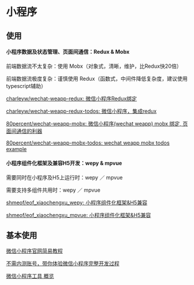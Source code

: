 # 小程序

## 使用
#### 小程序数据及状态管理、页面间通信：Redux & Mobx

前端数据流不太复杂：使用 Mobx（对象式，清晰，维护，比Redux快20倍）

前端数据流极度复杂：谨慎使用 Redux（函数式，中间件降低复杂度，建议使用typescript辅助）

[charleyw/wechat-weapp-redux: 微信小程序Redux绑定](https://github.com/charleyw/wechat-weapp-redux)

[charleyw/wechat-weapp-redux-todos: 微信小程序，集成redux](https://github.com/charleyw/wechat-weapp-redux-todos)

[80percent/wechat-weapp-mobx: 微信小程序(wechat weapp) mobx 绑定, 页面间通信的利器](https://github.com/80percent/wechat-weapp-mobx)

[80percent/wechat-weapp-mobx-todos: wechat weapp mobx todos example](https://github.com/80percent/wechat-weapp-mobx-todos)

#### 小程序组件化框架及兼容H5开发：wepy & mpvue
需要同时在小程序及H5上运行时：wepy ／ mpvue

需要支持多组件共用时：wepy ／ mpvue

[shmeof/eof_xiaochengxu_wepy: 小程序组件化框架&H5兼容](https://github.com/shmeof/eof_xiaochengxu_wepy)

[shmeof/eof_xiaochengxu_mpvue: 小程序组件化框架&H5兼容](https://github.com/shmeof/eof_xiaochengxu_mpvue)

## 基本使用
[微信小程序官网简易教程](https://developers.weixin.qq.com/miniprogram/dev/quickstart/basic/getting-started.html)

[不需内测账号，带你体验微信小程序完整开发过程](https://www.cnblogs.com/sunjingxin/p/5919793.html)

[微信小程序工具 概览](https://www.w3cschool.cn/weixinapp/weixinapp-devtools.html)